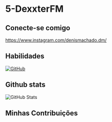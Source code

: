 # 5-DexxterFM

## Conecte-se comigo
https://www.instagram.com/denismachado.dm/

## Habilidades
[![GitHub](https://img.shields.io/badge/GitHbt-000?style=for-the-badge&logo=github&logoColor=white)](+https://github.com/5-DexxterFM)

## Github stats
![GitHub Stats](https://github-readme-stats.vercel.app/api?username=5-mfabio&theme=transparent&bg_color=000&border_color=30A3DC&show_icons=true&icon_color=30A3DC&title_color=E94D5F&text_color=FFF)

## Minhas Contribuições
